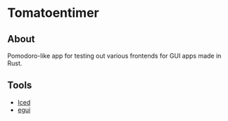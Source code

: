 # Tomatoentimer

## About

Pomodoro-like app for testing out various frontends for GUI apps made in Rust.

## Tools
  - [Iced](https://www.github.com/iced-rs/iced)
  - [egui](https://www.github.com/emilk/egui)
